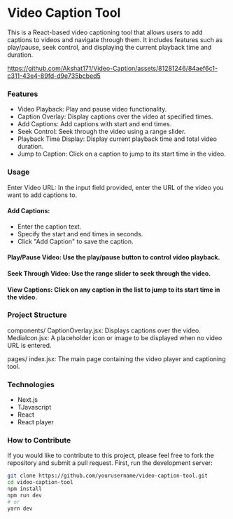 # Video Caption Tool
This is a React-based video captioning tool that allows users to add captions to videos and navigate through them. It includes features such as play/pause, seek control, and displaying the current playback time and duration.


https://github.com/Akshat171/Video-Caption/assets/81281246/84aef6c1-c311-43e4-89fd-d9e735bcbed5



### Features
* Video Playback: Play and pause video functionality.
* Caption Overlay: Display captions over the video at specified times.
* Add Captions: Add captions with start and end times.
* Seek Control: Seek through the video using a range slider.
* Playback Time Display: Display current playback time and total video duration.
* Jump to Caption: Click on a caption to jump to its start time in the video.



### Usage
Enter Video URL: In the input field provided, enter the URL of the video you want to add captions to.
#### Add Captions:

* Enter the caption text.
* Specify the start and end times in seconds.
* Click "Add Caption" to save the caption.
#### Play/Pause Video: Use the play/pause button to control video playback.
#### Seek Through Video: Use the range slider to seek through the video.
#### View Captions: Click on any caption in the list to jump to its start time in the video.


### Project Structure

components/
CaptionOverlay.jsx: Displays captions over the video.
MediaIcon.jsx: A placeholder icon or image to be displayed when no video URL is entered.

pages/
index.jsx: The main page containing the video player and captioning tool.


### Technologies

* Next.js
* TJavascript
* React
* React player


### How to Contribute
If you would like to contribute to this project, please feel free to fork the repository and submit a pull request.
First, run the development server:


```bash
git clone https://github.com/yourusername/video-caption-tool.git
cd video-caption-tool
npm install
npm run dev
# or
yarn dev
```
